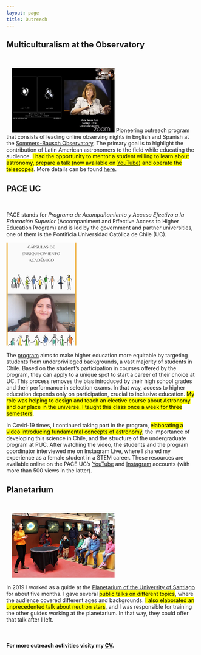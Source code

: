 ```yaml
---
layout: page
title: Outreach
---
```



<style>
img[src="https://github.com/csechiburu/csechiburu.github.io/blob/main/Images/MO.png?raw=true"] {
  float: right;
}
</style>

<body>

<h2>Multiculturalism at the Observatory</h2>
 
  <br>

<p><img src="https://github.com/csechiburu/csechiburu.github.io/blob/main/Images/MO.png?raw=true" alt="MO" style="width:270px;height:170px;margin-left:15px;">
Pioneering outreach program that consists of leading online observing nights in English and Spanish at the <a href="https://www.colorado.edu/sbo/"> Sommers-Bausch Observatory</a>. The primary goal is to highlight the contribution of Latin American astronomers to the field while educating the audience. <mark> I had the opportunity to mentor a student willing to learn about astronomy, prepare a talk (now available on <a href="https://www.youtube.com/channel/UCCom3frTr5azQtlcBti6KgA"> YouTube</a>) and operate the telescopes</mark>. More details can be found <a href="https://www.colorado.edu/sbo/student-activities/multiculturalism-sbo-multiculturalismo-en-sbo"> here</a>.</p>

</body>

<style>
img[src="https://github.com/csechiburu/csechiburu.github.io/blob/main/Images/pace.png?raw=true"] {
  float: left;
}
</style>


<h2>PACE UC</h2>

<br>
 
<p> PACE stands for <em>Programa de Acompañamiento y Acceso Efectivo a la Educación Superior</em> (Accompaniment and Effective Access to Higher Education Program) and is led by the government and partner universities, one of them is the Pontificia Universidad Católica de Chile (UC). </p>

<p><img src="https://github.com/csechiburu/csechiburu.github.io/blob/main/Images/pace.png?raw=true" alt="PACE" style="width:185px;height:270px;margin-right:15px;">
  
The <a href="https://inclusion.uc.cl/pace-uc/"> program</a> aims to make higher education more equitable by targeting students from underprivileged backgrounds, a vast majority of students in Chile. Based on the student’s participation in courses offered by the program, they can apply to a unique spot to start a career of their choice at UC. This process removes the bias introduced by their high school grades and their performance in selection exams. In that way, access to higher education depends only on participation, crucial to inclusive education. <mark>My role was helping to design and teach an elective course about Astronomy and our place in the universe. I taught this class once a week for three semesters</mark>.</p>
<p> In Covid-19 times, I continued taking part in the program, <mark>elaborating a video introducing fundamental concepts of astronomy</mark>, the importance of developing this science in Chile, and the structure of the undergraduate program at PUC. After watching the video, the students and the program coordinator interviewed me on Instagram Live, where I shared my experience as a female student in a STEM career. These resources are available online on the PACE UC’s <a href="https://www.youtube.com/watch?v=iyfr34M0FY4&t=1s">YouTube</a> and <a href="https://www.instagram.com/paceuc_oficial/channel/">Instagram</a> accounts (with more than 500 views in the latter).</p>

<style>
img[src="https://github.com/csechiburu/csechiburu.github.io/blob/main/Images/planetario.jpg?raw=true"] {
  float: right;
}
</style>


<h2>Planetarium</h2>
 
<br>

<p><img src="https://github.com/csechiburu/csechiburu.github.io/blob/main/Images/planetario.jpg?raw=true" alt="Planetarium" style="width:270px;height:170px;margin-left:15px;">
  
In 2019 I worked as a guide at the <a href="hhttps://planetariochile.cl"> Planetarium of the University of Santiago</a> for about five months. I gave several <mark>public talks on different topics</mark>, where the audience covered different ages and backgrounds. <mark>I also elaborated an unprecedented talk about neutron stars</mark>, and I was responsible for training the other guides working at the planetarium.  In that way, they could offer that talk after I left.</p>

<br>

<h4> For more outreach activities visity my <a href="https://csechiburu.github.io/Files/CV_Jan2022.pdf"> CV</a>.</h4>




